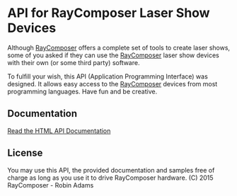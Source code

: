 API for RayComposer Laser Show Devices
======================================
Although [RayComposer](www.raycomposer.com) offers a complete set of tools to create laser shows,
some of you asked if they can use the [RayComposer](www.raycomposer.com) laser show devices with their
own (or some third party) software.

To fulfill your wish, this API (Application Programming Interface) was designed.
It allows easy access to the [RayComposer](www.raycomposer.com)  devices from most programming languages.
Have fun and be creative.

Documentation
-------------
[Read the HTML API Documentation](http://www.raycomposer.de/apidoc/index.html)

License
-------
You may use this API, the provided documentation and samples free of charge as
long as you use it to drive RayComposer hardware.
(C) 2015 RayComposer - Robin Adams
